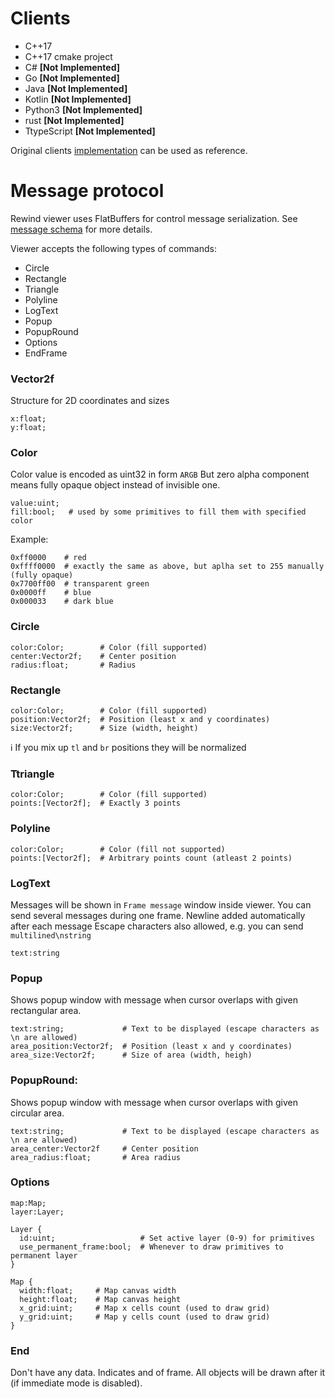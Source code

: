 # Clients

 - C++17
 - C++17 cmake project
 - C# **[Not Implemented]**
 - Go **[Not Implemented]**
 - Java **[Not Implemented]**
 - Kotlin **[Not Implemented]**
 - Python3 **[Not Implemented]**
 - rust **[Not Implemented]**
 - TtypeScript **[Not Implemented]**

Original clients [implementation](https://github.com/kswaldemar/rewind-viewer/tree/develop/clients) can be used as reference.

# Message protocol

Rewind viewer uses FlatBuffers for control message serialization. See [message schema](https://github.com/mortido/rewind-viewer/blob/develop/fbs/rewind_message.fbs) for more details.

Viewer accepts the following types of commands:
- Circle
- Rectangle
- Triangle
- Polyline
- LogText
- Popup
- PopupRound
- Options
- EndFrame

### Vector2f
Structure for 2D coordinates and sizes
```
x:float;
y:float;
```

### Color
Color value is encoded as uint32 in form `ARGB`
But zero alpha component means fully opaque object instead of invisible one.
```
value:uint;
fill:bool;   # used by some primitives to fill them with specified color
```
Example:
```
0xff0000    # red
0xffff0000  # exactly the same as above, but aplha set to 255 manually (fully opaque)
0x7700ff00  # transparent green
0x0000ff    # blue
0x000033    # dark blue
```

### Circle
```
color:Color;        # Color (fill supported)
center:Vector2f;    # Center position
radius:float;       # Radius
```

### Rectangle
```
color:Color;        # Color (fill supported)
position:Vector2f;  # Position (least x and y coordinates)
size:Vector2f;      # Size (width, height)  
```
:information_source: If you mix up `tl` and `br` positions they will be normalized

### Ttriangle
```
color:Color;        # Color (fill supported)
points:[Vector2f];  # Exactly 3 points
```

### Polyline
```
color:Color;        # Color (fill not supported)
points:[Vector2f];  # Arbitrary points count (atleast 2 points)
```

### LogText
Messages will be shown in `Frame message` window inside viewer.
You can send several messages during one frame. Newline added automatically after each message
Escape characters also allowed, e.g. you can send `multilined\nstring`
```
text:string
```

### Popup
Shows popup window with message when cursor overlaps with given rectangular area.
```
text:string;             # Text to be displayed (escape characters as \n are allowed)
area_position:Vector2f;  # Position (least x and y coordinates)
area_size:Vector2f;      # Size of area (width, heigh)
```

### PopupRound:
Shows popup window with message when cursor overlaps with given circular area.
```
text:string;             # Text to be displayed (escape characters as \n are allowed)
area_center:Vector2f     # Center position
area_radius:float;       # Area radius
```

### Options
```
map:Map;
layer:Layer;

Layer {
  id:uint;                   # Set active layer (0-9) for primitives
  use_permanent_frame:bool;  # Whenever to draw primitives to permanent layer
}

Map {
  width:float;     # Map canvas width
  height:float;    # Map canvas height
  x_grid:uint;     # Map x cells count (used to draw grid)
  y_grid:uint;     # Map y cells count (used to draw grid)
}
```

### End
Don't have any data. Indicates and of frame. All objects will be drawn after it (if immediate mode is disabled).
